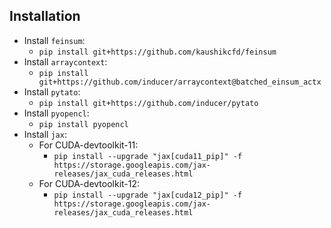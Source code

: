 ## Installation

- Install `feinsum`:
  - `pip install git+https://github.com/kaushikcfd/feinsum`
- Install `arraycontext`:
  - `pip install git+https://github.com/inducer/arraycontext@batched_einsum_actx`
- Install `pytato`:
  - `pip install git+https://github.com/inducer/pytato`
- Install `pyopencl`:
  - `pip install pyopencl`
- Install `jax`:
  - For CUDA-devtoolkit-11:
    - `pip install --upgrade "jax[cuda11_pip]" -f https://storage.googleapis.com/jax-releases/jax_cuda_releases.html`
  - For CUDA-devtoolkit-12:
    - `pip install --upgrade "jax[cuda12_pip]" -f https://storage.googleapis.com/jax-releases/jax_cuda_releases.html`
